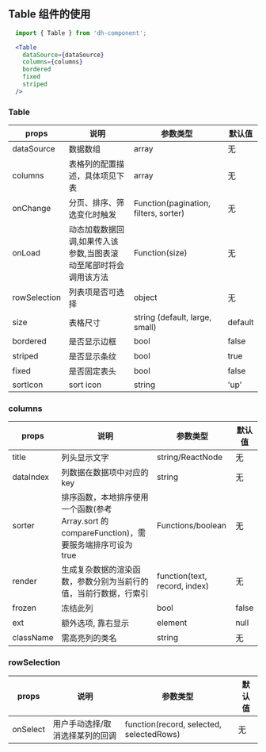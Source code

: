 ## Table 组件的使用

```jsx
  import { Table } from 'dh-component';

  <Table 
    dataSource={dataSource}
    columns={columns}
    bordered
    fixed
    striped
  />
```

### Table

| props | 说明 | 参数类型 | 默认值  |
| ------| ------ | ------ |-----|
| dataSource | 数据数组 | array | 无  |
| columns | 表格列的配置描述，具体项见下表 | array | 无  |
| onChange | 分页、排序、筛选变化时触发 | Function(pagination, filters, sorter) | 无|
| onLoad | 动态加载数据回调,如果传入该参数,当图表滚动至尾部时将会调用该方法 | Function(size) | 无|
| rowSelection | 列表项是否可选择 | object | 无|
| size | 表格尺寸 | string (default, large, small) | default|
| bordered | 是否显示边框 | bool | false|
| striped | 是否显示条纹 | bool | true|
| fixed | 是否固定表头 | bool | false|
| sortIcon | sort icon | string | 'up'|


### columns

| props | 说明 | 参数类型 | 默认值 |
| ------| ------ | ------ |----|
| title | 列头显示文字 | string/ReactNode | 无|
| dataIndex | 列数据在数据项中对应的 key | string | 无|
| sorter | 排序函数，本地排序使用一个函数(参考 Array.sort 的 compareFunction)，需要服务端排序可设为 true | Functions/boolean | 无|
| render | 生成复杂数据的渲染函数，参数分别为当前行的值，当前行数据，行索引 | function(text, record, index) | 无|
| frozen | 冻结此列 | bool | false|
| ext | 额外选项, 靠右显示 | element | null|
| className | 需高亮列的类名 | string | 无 |


### rowSelection

| props | 说明 | 参数类型 | 默认值  |
| ------| ------ | ------ |-----|
| onSelect | 用户手动选择/取消选择某列的回调 | function(record, selected, selectedRows) | 无 |
